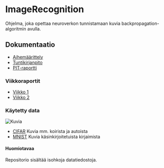 # ImageRecognition

Ohjelma, joka opettaa neuroverkon tunnistamaan kuvia backpropagation-algoritmin avulla.


## Dokumentaatio

 - [Aihemäärittely](https://docs.google.com/viewer?url=https://raw.githubusercontent.com/SimoKorkolainen/ImageRecognition/blob/master/dokumentaatio/backpropagation.pdf)
 - [Tuntikirjanpito](https://github.com/SimoKorkolainen/ImageRecognition/blob/master/dokumentaatio/tuntikirjanpito.md)
 - [PIT-raportti]( http://htmlpreview.github.io/?https://github.com/SimoKorkolainen/ImageRecognition/blob/master/dokumentaatio/pit-reports/201605271832/index.html)

### Viikkoraportit

- [Viikko 1](https://github.com/SimoKorkolainen/ImageRecognition/blob/master/dokumentaatio/viikkoraportit/viikkoraportti1.md)
- [Viikko 2](https://github.com/SimoKorkolainen/ImageRecognition/blob/master/dokumentaatio/viikkoraportit/viikkoraportti2.md)
 


### Käytetty data
![Kuvia](https://kaggle2.blob.core.windows.net/competitions/kaggle/3649/media/cifar-10.png)
- [CIFAR](https://www.cs.toronto.edu/~kriz/cifar.html) Kuvia mm. koirista ja autoista
- [MNIST](http://yann.lecun.com/exdb/mnist/) Kuvia käsinkirjoitetuista kirjaimista
 
#### Huomiotavaa

Repositorio sisältää isohkoja datatiedostoja.
